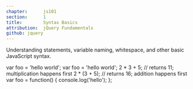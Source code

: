 ```yaml
---
chapter:      js101
section:      1
title:        Syntax Basics
attribution:  jQuery Fundamentals
github: jquery
---
```

Understanding statements, variable naming, whitespace, and other basic JavaScript syntax.

<javascript caption="A simple variable declaration">
var foo = 'hello world';
</javascript>

<javascript caption="Whitespace has no meaning outside of quotation marks">
var foo =         'hello world';
</javascript>

<javascript caption="Parentheses indicate precedence">
2 * 3 + 5;    // returns 11; multiplication happens first
2 * (3 + 5);  // returns 16; addition happens first
</javascript>

<javascript caption="Identation enhances readability, but does not have any special meaning">
var foo = function() {
  console.log('hello');
};
</javascript>
